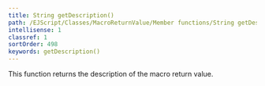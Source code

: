 ```yaml
---
title: String getDescription()
path: /EJScript/Classes/MacroReturnValue/Member functions/String getDescription()
intellisense: 1
classref: 1
sortOrder: 498
keywords: getDescription()
---
```



This function returns the description of the macro return value.



